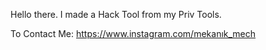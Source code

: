 Hello there. I made a Hack Tool from my Priv Tools.

To Contact Me: https://www.instagram.com/mekanık_mech
